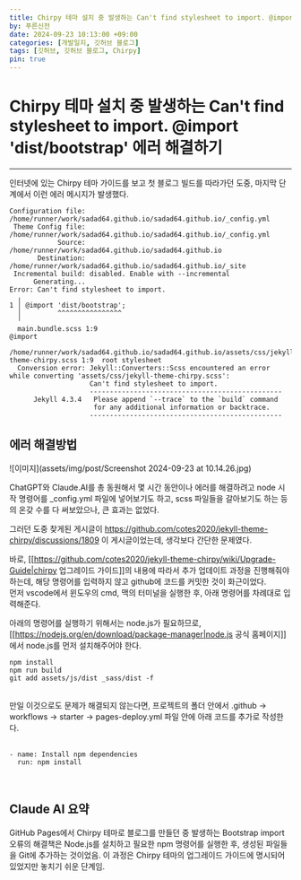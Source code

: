 ```yaml
---
title: Chirpy 테마 설치 중 발생하는 Can't find stylesheet to import. @import 'dist/bootstrap' 에러 해결하기
by: 푸른신전
date: 2024-09-23 10:13:00 +09:00
categories: [개발일지, 깃허브 블로그]
tags: [깃허브, 깃허브 블로그, Chirpy]
pin: true
---
```


# Chirpy 테마 설치 중 발생하는 Can't find stylesheet to import. @import 'dist/bootstrap' 에러 해결하기

---

인터넷에 있는 Chirpy 테마 가이드를 보고 첫 블로그 빌드를 따라가던 도중, 마지막 단계에서 이런 에러 메시지가 발생했다.

```SSH
Configuration file: /home/runner/work/sadad64.github.io/sadad64.github.io/_config.yml
 Theme Config file: /home/runner/work/sadad64.github.io/sadad64.github.io/_config.yml
            Source: /home/runner/work/sadad64.github.io/sadad64.github.io
       Destination: /home/runner/work/sadad64.github.io/sadad64.github.io/_site
 Incremental build: disabled. Enable with --incremental
      Generating... 
Error: Can't find stylesheet to import.
  ╷
1 │ @import 'dist/bootstrap';
  │         ^^^^^^^^^^^^^^^^
  ╵
  main.bundle.scss 1:9                                                                           @import
  /home/runner/work/sadad64.github.io/sadad64.github.io/assets/css/jekyll-theme-chirpy.scss 1:9  root stylesheet 
  Conversion error: Jekyll::Converters::Scss encountered an error while converting 'assets/css/jekyll-theme-chirpy.scss':
                    Can't find stylesheet to import.
                    ------------------------------------------------
      Jekyll 4.3.4   Please append `--trace` to the `build` command 
                     for any additional information or backtrace. 
                    ------------------------------------------------
```

## 에러 해결방법

![이미지](assets/img/post/Screenshot 2024-09-23 at 10.14.26.jpg)

ChatGPT와 Claude.AI를 총 동원해서 몇 시간 동안이나 에러를 해결하려고 node 시작 명령어를 _config.yml 파일에 넣어보기도 하고, scss 파일들을 갈아보기도 하는 등의 온갖 수를 다 써보았으나, 큰 효과는 없었다.

그러던 도중 찾게된 게시글이 https://github.com/cotes2020/jekyll-theme-chirpy/discussions/1809 이 게시글이었는데, 생각보다 간단한 문제였다.

바로, [[https://github.com/cotes2020/jekyll-theme-chirpy/wiki/Upgrade-Guide|chirpy 업그레이드 가이드]]의 내용에 따라서 추가 업데이트 과정을 진행해줘야 하는데, 해당 명령어를 입력하지 않고 github에 코드를 커밋한 것이 화근이었다.
<br>
먼저 vscode에서 윈도우의 cmd, 맥의 터미널을 실행한 후, 아래 명령어를 차례대로 입력해준다.

아래의 명령어를 실행하기 위해서는 node.js가 필요하므로, [[https://nodejs.org/en/download/package-manager|node.js 공식 홈페이지]]에서 node.js를 먼저 설치해주어야 한다.
<br>
```SSH
npm install
npm run build
git add assets/js/dist _sass/dist -f
```
<br>
만일 이것으로도 문제가 해결되지 않는다면, 프로젝트의 폴더 안에서 .github -> workflows -> starter -> pages-deploy.yml 파일 안에 아래 코드를 추가로 작성한다.
<br>
<br>

```SSH
- name: Install npm dependencies
  run: npm install
```

<br>

## Claude AI 요약
GitHub Pages에서 Chirpy 테마로 블로그를 만들던 중 발생하는 Bootstrap import 오류의 해결책은 Node.js를 설치하고 필요한 npm 명령어를 실행한 후, 생성된 파일들을 Git에 추가하는 것이었음. 이 과정은 Chirpy 테마의 업그레이드 가이드에 명시되어 있었지만 놓치기 쉬운 단계임.
